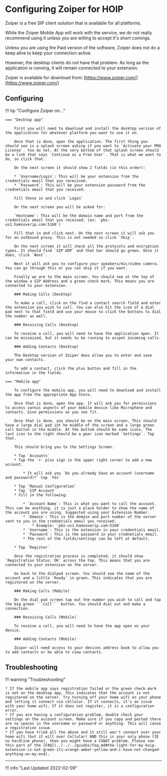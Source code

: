 # Configuring Zoiper for HOIP

Zoiper is a free SIP client solution that is available for all platforms.

While the Zoiper Mobile App will work with the service, we do not really recommend using it unless you are willing to accept it's short comings.

Unless you are using the Paid version of the software, Zoiper does not do a keep alive to keep your connection active.

However, the desktop clients do not have that problem. As long as the application is running, it will remain connected to your extension.

Zoiper is available for download from: [https://www.zoiper.com/](https://www.zoiper.com/)

## Configuring

!!! tip "Configure Zoiper on..."

    === "Desktop app"

        First you will need to download and install the desktop version of the application for whatever platform you want to use it on.

        Once that is done, open the application. The first thing you should see is a splash screen asking if you want to `Activate your PRO License`. You do not. At the very bottom of that splash screen should be a link that says `Continue as a Free User`. That is what we want to do, so click that.

        On the next screen it should show 2 fields (in this order):

        * `Username/Login`: This will be your extension from the credentials email that you rececived.
        * `Password`: This will be your extension password from the crednetials email that you received.

        Fill those in and click `Login`

        On the next screen you will be asked for:

        `Hostname`: This will be the domain name and port from the credentials email that you received. (ex: `pbx-us1.hamsoverip.com:5160`)

        Fill that in and click next. On the next screen it will ask you for an outbound proxy. This is not needed so click `Skip`.

        On the next screen it will check all the protocols and encryption types. It should find `SIP UDP` and that bar should go green. Once it does, click `Next`.

        Next it will ask you to configure your speakers/mic/video camera. You can go through this or you can skip it if you want.

        Finally we are to the main screen. You should see at the top of the window a SIP Address and a green check mark. This means you are connected to your extension.

        ### Making Calls (Desktop)

        To make a call, click on the find a contact search field and enter the extension you wish to call. You can also hit the icon of a dial pad next to that field and use your mouse to click the buttons to dial the number as well.

        ### Receiving Calls (Desktop)

        To receive a call, you will need to have the application open. It can be minimized, but it needs to be running to accpet incoming calls.

        ### Adding Contacts (Desktop)

        The Desktop version of Zoiper does allow you to enter and save your own contacts.

        To add a contact, click the plus button and fill in the information in the fields.

    === "Mobile app"

        To configure the mobile app, you will need to download and install the app from the appropriate App Store.

        Once that is done, open the app. It will ask you for permissions to access varous aspects of your mobile device like Microphone and contacts. Give permissions as you see fit.

        Once that is done, you should be on the main screen. This should have a large dial pad int he middle of the screen and a large green call button in the middle. At the bottom should be some icons. The last icon to the right should be a gear icon marked `Settings`. Tap that.

        This should bring you to the Settings Screen.

        * Tap `Accounts`
        * Tap the `+` plus sign in the upper right corner to add a new account.

            * It will ask you `Do you already have an account (username and password)?` tap `Yes`

        * Tap `Manual Configuration`
        * Tap `SIP Account`
        * Fill in the following:

            * `Account Name`: This is what you want to call the account. This can be anything, it is just a place holder to show the name of the account you are using. Suggested using your Extension Number.
            * `Domain`: This is the domain and port number of the server sent to you in the crednetials email you received.
                * Example: `pbx-us1.hamsoverip.com:5160`
            * `Username`: This is the extension in your credentials email.
            * `Password`: This is the password in your crednetials email.
            * The rest of the fields/settings can be left at default.

        * Tap `Register`

        Once the registration process is completed, it should show `Registration Status: OK` across the top. This means that you are connected to your extension on the server.

        Go back to the dialpad screen. You should see the name of the account and a little `Ready` in green. This indicates that you are registered on the server.

        ### Making Calls (Mobile)

        On the dial pad screen tap out the number you wish to call and tap the big green ```Call``` button. You should dial out and make a connection.

        ### Receiving Calls (Mobile)

        To receive a call, you will need to have the app open on your device.

        ### Adding Contacts (Mobile)

        Zoiper will need access to your devices address book to allow you to add contacts or be able to view contacts.

## Troubleshooting

!!! warning "Troubleshooting"

    * If the mobile app says registration failed or the green check mark is not on the desktop app, this indicates that the account is not registered on the server. Try turning off your home wifi on your phone and letting it connect via cellular. If it connects, it's an issue with your home wifi. If it does not register, it is a configuration error.
    * If you are having a configuration problem, double check your settings on the account screen. Make sure if you copy and pasted there are no spaces in the username or password or anything. This will cause a registration issue.
    * If you have tried all the above and it still won't connect over your home wifi (but it will over Cellular) AND this is your only phone (IE no hardline phone), then you might have a CGNAT problem. Please see this part of the [FAQ](../../../guides/faq.md#the-light-for-my-hoip-extension-is-not-green-its-orange-amber-yellow-and-i-have-not-changed-anything-on-my-end).

----

!!! info "Last Updated 2022-02-09"
